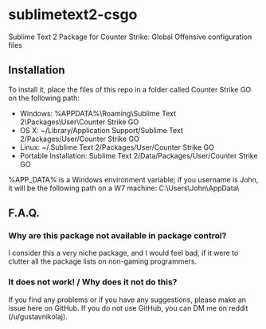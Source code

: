 # sublimetext2-csgo

Sublime Text 2 Package for Counter Strike: Global Offensive configuration files

## Installation

To install it, place the files of this repo in a folder called Counter Strike GO on the following path:

 - Windows: %APPDATA%\Roaming\Sublime Text 2\Packages\User\Counter Strike GO
 - OS X: ~/Library/Application Support/Sublime Text 2/Packages/User/Counter Strike GO
 - Linux: ~/.Sublime Text 2/Packages/User/Counter Strike GO
 - Portable Installation: Sublime Text 2/Data/Packages/User/Counter Strike GO

%APP_DATA% is a Windows environment variable; if you username is John, it will be the 
following path on a W7 machine: C:\Users\John\AppData\

## F.A.Q.

### Why are this package not available in package control?

I consider this a very niche package, and I would feel bad, if it were to clutter all the package lists on 
non-gaming programmers.

### It does not work! / Why does it not do this?
If you find any problems or if you have any suggestions, please make an issue here on GitHub. If you do not use 
GitHub, you can DM me on reddit (/u/gustavnikolaj).
